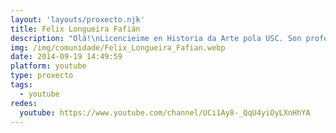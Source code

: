 ```yaml
---
layout: 'layouts/proxecto.njk'
title: Felix Longueira Fafián
description: "Olá!\nLicencieime en Historia da Arte pola USC. Son profesor de Xeografía e Historia en Secundaria desde o ano 2004. Despois de voltas e revoltas, neste curso comezo a miña andaina no IES Otero Pedrayo da Coruña.\nNesta canle colgo vídeos para o meu alumnado que realizo co programa TouchCast. Son interactivos, mais para que así funcionen é necesario velos na miña canle de TC: http://www.touchcast.com/prestexoan/\nDe momento estou traballando en vídeos sobre o temario de arte. Máis adiante, se teño arte, tentarei realizar vídeos con contidos de xeografía e historia. Ultimamente metéuseme a teima de enredar con vídeos realizados polo meu alumnado. \nSaúde e Terra!"
img: /img/comunidade/Felix_Longueira_Fafian.webp
date: 2014-09-19 14:49:59
platform: youtube
type: proxecto
tags:
  - youtube
redes:
  youtube: https://www.youtube.com/channel/UCi1Ay8-_QqU4yiOyLXnHhYA
---
```

